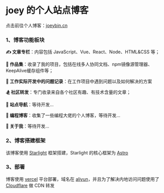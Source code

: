# joey 的个人站点博客

点击前往个人博客：[joeybin.cn](https://joeybin.cn/)

### 1、博客功能板块
**✍ 文章专栏**：内容包括 JavaScript、Vue、React、Node、HTML&CSS 等；

**🌈 作品集**：收录了我的项目，包括在线多人协同文档、npm镜像源管理器、KeepAlive缓存组件等；

**🔧 工作实际开发中的问题记录**：在工作项目中遇到问题以及如何解决的方案

**🏂 社区转发**：专门收录来自各个社区有趣、有技术含量的文章；

**🎈 站点导航**：等待开发...

**🎏 编程博客**：收集了一些编程大佬的个人博客，等待开发...

**👦 关于我**：等待开发...

### 2、博客搭建框架

该博客使用 [Starlight](https://starlight.astro.build/zh-cn/)  框架搭建，Starlight 的核心框架为 [Astro](https://docs.astro.build/zh-cn/getting-started/)

### 3、部署
博客使用 [vercel](https://vercel.com/) 平台部署，域名在 [aliyun](https://account.aliyun.com/)，并且为了解决内地访问问题使用了 [Cloudflare](https://dash.cloudflare.com/) 做 CDN 转发

